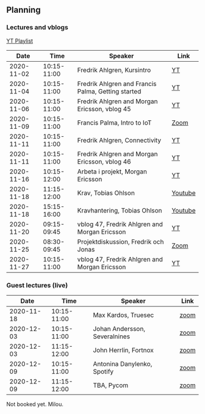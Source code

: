 ## Planning


### Lectures and vblogs

[YT Playlist](https://www.youtube.com/playlist?list=PL70wNv4dBdJzS599hgky6oMcVWWjKcLnW)

| Date        | Time 		| Speaker | Link |
| ---         |  --- 		| ---     |---   |
| 2020-11-02  | 10:15-11:00 | Fredrik Ahlgren, Kursintro| [YT](https://youtu.be/vHUfvAV33SQ) |
| 2020-11-04  | 10:15-11:00 | Fredrik Ahlgren and Francis Palma, Getting started | [YT](https://youtu.be/1i5fSXpg6rQ) |
| 2020-11-06  | 10:15-11:00 | Fredrik Ahlgren and Morgan Ericsson, vblog 45 | [YT](https://youtu.be/-bP9hoArxgo) |
| 2020-11-09  | 10:15-11:00 | Francis Palma, Intro to IoT | [Zoom](404) |
| 2020-11-11  | 10:15-11:00 | Fredrik Ahlgren, Connectivity | [YT](https://youtu.be/MZbPvDoEzxc) |
| 2020-11-11  | 10:15-11:00 | Fredrik Ahlgren and Morgan Ericsson, vblog 46 | [YT](https://youtu.be/uphwOPJPKjg) |
| 2020-11-16  | 10:15-12:00 | Arbeta i projekt, Morgan Ericsson | [YT](https://youtu.be/EFi5w5M_vPI) |
| 2020-11-18  | 11:15-12:00 | Krav, Tobias Ohlson | [Youtube](https://youtu.be/0S_EyHF3x6I) |
| 2020-11-18  | 15:15-16:00 | Kravhantering, Tobias Ohlson | [Youtube](https://youtu.be/mrdqzSp-PsM) |
| 2020-11-20  | 09:15-09:45 | vblog 47, Fredrik Ahlgren and Morgan Ericsson | [YT](https://youtu.be/pIwS9dqJDBM) |
| 2020-11-25  | 08:30-09:45 | Projektdiskussion, Fredrik och Jonas | [Zoom](https://lnu-se.zoom.us/j/6466400631) |
| 2020-11-27  | 10:15-11:00 | vblog 47, Fredrik Ahlgren and Morgan Ericsson | [YT](https://youtu.be/JCzbjxyOZvg) |


### Guest lectures (live)

| Date        | Time 		| Speaker | Link |
| ---         |  --- 		| ---     |---   |
| 2020-11-18  | 10:15-11:00 | Max Kardos, Truesec | [zoom](https://lnu-se.zoom.us/j/6466400631) |
| 2020-12-03  | 10:15-11:00 | Johan Andersson, Severalnines | [zoom](https://lnu-se.zoom.us/j/6466400631) |
| 2020-12-03  | 11:15-12:00 | John Herrlin, Fortnox | [zoom](https://lnu-se.zoom.us/j/6466400631) |
| 2020-12-09  | 10:15-11:00 | Antonina Danylenko, Spotify | [zoom](https://lnu-se.zoom.us/j/6466400631) |
| 2020-12-09  | 11:15-12:00 | TBA, Pycom | [zoom](https://lnu-se.zoom.us/j/6466400631) |

Not booked yet. Milou.

